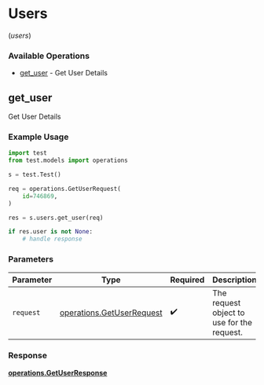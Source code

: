 # Users
(*users*)

### Available Operations

* [get_user](#get_user) - Get User Details

## get_user

Get User Details

### Example Usage

```python
import test
from test.models import operations

s = test.Test()

req = operations.GetUserRequest(
    id=746869,
)

res = s.users.get_user(req)

if res.user is not None:
    # handle response
```

### Parameters

| Parameter                                                              | Type                                                                   | Required                                                               | Description                                                            |
| ---------------------------------------------------------------------- | ---------------------------------------------------------------------- | ---------------------------------------------------------------------- | ---------------------------------------------------------------------- |
| `request`                                                              | [operations.GetUserRequest](../../models/operations/getuserrequest.md) | :heavy_check_mark:                                                     | The request object to use for the request.                             |


### Response

**[operations.GetUserResponse](../../models/operations/getuserresponse.md)**

